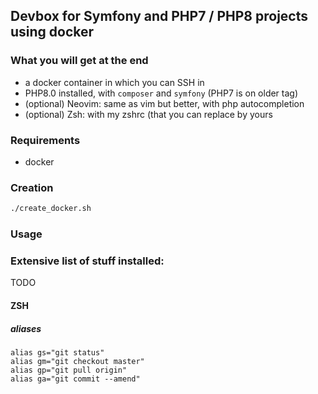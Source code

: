 ## Devbox for Symfony and PHP7 / PHP8 projects using docker

### What you will get at the end

   * a docker container in which you can SSH in
   * PHP8.0 installed, with `composer` and `symfony` (PHP7 is on older tag)
   * (optional) Neovim: same as vim but better, with php autocompletion
   * (optional) Zsh: with my zshrc (that you can replace by yours

### Requirements

   * docker

### Creation

```bash
./create_docker.sh
```

### Usage

### Extensive list of stuff installed:

TODO

#### ZSH

##### aliases

```
alias gs="git status"
alias gm="git checkout master"
alias gp="git pull origin"
alias ga="git commit --amend"
```
